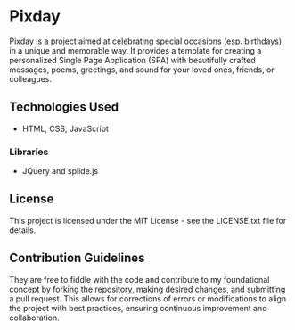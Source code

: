 # Pixday

Pixday is a project aimed at celebrating special occasions (esp. birthdays) in a unique and memorable way. It provides a template for creating a personalized Single Page Application (SPA) with beautifully crafted messages, poems, greetings, and sound for your loved ones, friends, or colleagues.

## Technologies Used
- HTML, CSS, JavaScript
### Libraries
- JQuery and splide.js

## License
This project is licensed under the MIT License - see the LICENSE.txt file for details.

## Contribution Guidelines
They are free to fiddle with the code and contribute to my foundational concept by forking the repository, making desired changes, and submitting a pull request. This allows for corrections of errors or modifications to align the project with best practices, ensuring continuous improvement and collaboration.
